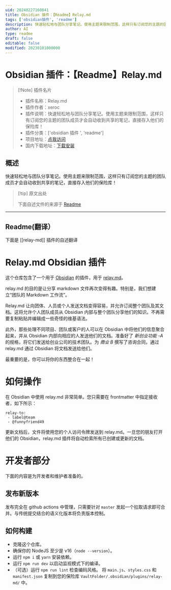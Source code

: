 ```yaml
---
uid: 20240227160841
title: Obsidian 插件：【Readme】Relay.md
tags: ['obsidian插件', 'readme']
description: 快速轻松地与团队分享笔记。使用主题来限制范围，这样只有订阅您的主题的团队成员才会自动收到共享的笔记，直接存入他们的保险库！
author: AI
type: readme
draft: false
editable: false
modified: 20230101000000
---
```


# Obsidian 插件：【Readme】Relay.md

> [!Note] 插件名片
> - 插件名称：Relay.md
> - 插件作者：xeroc
> - 插件说明：快速轻松地与团队分享笔记。使用主题来限制范围，这样只有订阅您的主题的团队成员才会自动收到共享的笔记，直接存入他们的保险库！
> - 插件分类：['obsidian 插件 ', 'readme']
> - 项目地址：[点我访问](https://github.com/relay-md/relay-md-obsidian-plugin)
> - 国内下载地址：[下载安装](https://pkmer.cn/products/plugin/pluginMarket/?relay-md)

## 概述

快速轻松地与团队分享笔记。使用主题来限制范围，这样只有订阅您的主题的团队成员才会自动收到共享的笔记，直接存入他们的保险库！

> [!tip] 原文出处
>
>下面自述文件的来源于 [Readme](https://ghproxy.net/https://raw.githubusercontent.com/relay-md/relay-md-obsidian-plugin/master/README.md)

---

## Readme(翻译）

下面是 [[relay-md]] 插件的自述翻译

# Relay.md Obsidian 插件

这个仓库包含了一个用于 [Obsidian](https://obsidian.md) 的插件，用于 [relay.md](https://relay.md)。

relay.md 的目的是让分享 markdown 文件再次变得有趣。特别是，我们想建立“团队的 Markdown 工作流”。

Relay.md 让向团体、人员或个人发送文档变得容易，并允许订阅整个团队及其文档。这将允许个人团队成员从 Obsidian 内部与整个团队分享他们的知识。不再需要复制粘贴并编辑成一些奇怪的维基语法。

此外，那些处理不同项目、团队或客户的人可以在 Obsidian 中将他们的信息聚合起来，并从 Obsidian 内部向相应的人发送他们的文档。准备好了 *新创业功能 -A* 的规格，将它们发送给创业公司的技术团队。为 *商业 B* 撰写了咨询合同，通过 relay.md 通过 Obsidian 将文档发送给他们。

最重要的是，你可以将你的东西整合在一起！

# 如何操作

在 Obsidian 中使用 relay.md 非常简单。您只需要在 frontmatter 中指定接收者，如下所示：

```
relay-to:
 - label@team
 - @funnyfriend49
```

更新文档后，文件将使用您的个人访问令牌发送到 relay.md。一旦您的朋友打开他们的 Obsidian，relay.md 插件将自动检索所有已创建或更新的文档。

# 开发者部分

下面的内容是为开发者和维护者准备的。

## 发布新版本

发布完全在 github actions 中管理，只需要针对 `master` 发起一个拉取请求即可合并。与传统提交结合的语义化版本将负责版本控制。

## 如何构建

- 克隆这个仓库。
- 确保你的 NodeJS 至少是 v16（`node --version`）。
- 运行 `npm i` 或 `yarn` 安装依赖。
- 运行 `npm run dev` 以启动监视模式下的编译。
- （可选）运行 `npm run lint` 检查编码风格。
将 `main.js`、`styles.css` 和 `manifest.json` 复制到您的保险库 `VaultFolder/.obsidian/plugins/relay-md/` 中。



